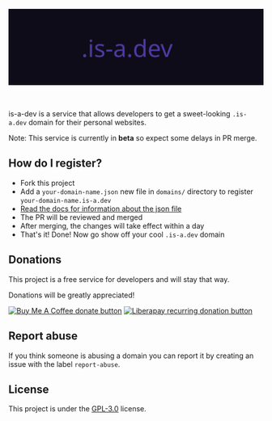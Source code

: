 ![is-a-dev banner](./media/banner.svg)

<br />

is-a-dev is a service that allows developers to get a sweet-looking `.is-a.dev` domain for their personal websites.

Note: This service is currently in **beta** so expect some delays in PR merge.


## How do I register?
* Fork this project
* Add a `your-domain-name.json` new file in `domains/` directory to register `your-domain-name.is-a.dev`
* [Read the docs for information about the json file](./API.md)
* The PR will be reviewed and merged
* After merging, the changes will take effect within a day
* That's it! Done! Now go show off your cool `.is-a.dev` domain


## Donations
This project is a free service for developers and will stay that way.

Donations will be greatly appreciated!

<a href="https://www.buymeacoffee.com/phenax" target="_blank"><img src="https://img.shields.io/badge/buy%20me%20a%20coffee-donate-blue.svg?style=flat-square" alt="Buy Me A Coffee donate button" /></a>
<a href="https://liberapay.com/phenax" target="_blank"><img src="https://img.shields.io/badge/liberapay-donate-yellow.svg?style=flat-square" alt="Liberapay recurring donation button" /></a>



## Report abuse
If you think someone is abusing a domain you can report it by creating an issue with the label `report-abuse`.



## License
This project is under the [GPL-3.0](./LICENSE) license.

